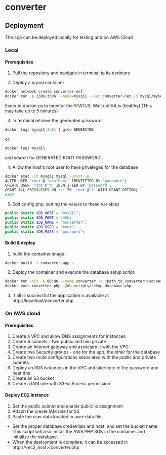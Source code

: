 # converter

## Deployment

The app can be deployed locally for testing and on AWS Cloud

### Local

#### Prerequisites

1. Pull the repository and navigate in terminal to its derictory

2. Deploy a mysql container

```bash
docker network create converter-net
docker run -p 3306:3306 --name=mysql1 --net converter-net -d mysql/mysql-server
```

Execute docker ps to monitor the STATUS. Wait untill it is (healthy) (This may take up to 5 minutes)

3. In terminal retrieve the generated password

```bash
docker logs mysql1 2>&1 | grep GENERATED
```

or

```cmd
docker logs mysql1
```

and search for GENERATED ROOT PASSWORD:

4. Allow the host's root user to have priveleges for the database

```bash
docker exec -it mysql1 mysql -uroot -p
ALTER USER 'root'@'localhost' IDENTIFIED BY 'password';
CREATE USER 'root'@'%' IDENTIFIED BY 'password';
GRANT ALL PRIVILEGES ON *.* TO 'root'@'%' WITH GRANT OPTION;
exit
```

5. Edit config.php, setting the values to these variables

```php
public static $DB_HOST = "mysql1";
public static $DB_PORT = 3306;
public static $DB_NAME = "converter";
public static $DB_USER = "root";
public static $DB_PASS = "password";
```

#### Build & deploy

1. build the container image:

```bash
docker build -t converter-app .
```

2. Deploy the container and execute the database setup script

```bash
docker run -tid -p 80:80 --name converter -v <path_to_converter>\converter:/var/www/html --net converter-net converter-app
docker exec converter php ./db_scripts/setup_database.php
```

3. If all is successful the application is available at http://localhost/converter.php

### On AWS cloud

#### Prerequisites

1. Create a VPC and allow DNS assignments for instances
2. Create 4 subnets - two public and two private
3. Create an Internet gateway and associate it with the VPC
4. Create two Security groups - one for the app, the other for the database
5. Create two route configurations associated with the public and private subnets
6. Deploy an RDS isntances in the VPC and take note of the password and host dns
7. Create an S3 bucket
8. Create a IAM role with S3FullAccess permission

#### Deploy EC2 instance

1. Set the public subnet and enable public ip assignment
2. Attach the create IAM role for S3
3. Paste the user data located in user-data file:

 * Set the proper database credentials and host, and set the bucket name. This script will also install the AWS PHP SDK in the container and initialize the database.
 * When the deployment is complete, it can be accessed in http://<ec2_host>/converter.php
